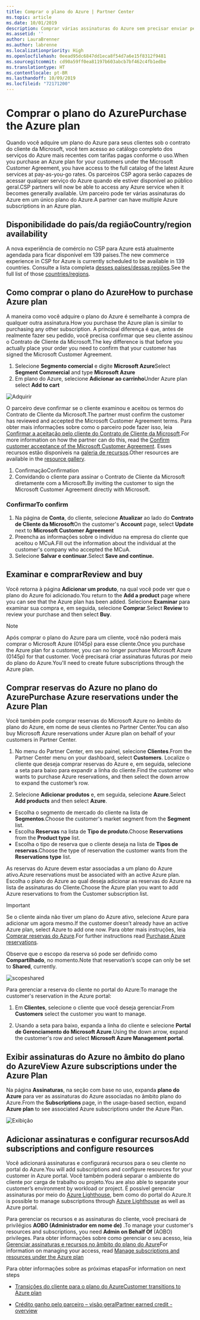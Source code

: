 ```yaml
---
title: Comprar o plano do Azure | Partner Center
ms.topic: article
ms.date: 10/01/2019
description: Comprar várias assinaturas do Azure sem precisar enviar pedidos separados para cada assinatura
ms.assetid: ''
author: LauraBrenner
ms.author: labrenne
ms.localizationpriority: High
ms.openlocfilehash: 0eead95dc6847dd1eca8f54d7a6e15f8312f9481
ms.sourcegitcommit: cd90a59ff0ea81197b603abcb7bf462c4fb1edbe
ms.translationtype: HT
ms.contentlocale: pt-BR
ms.lasthandoff: 10/09/2019
ms.locfileid: "72171200"
---
```

# <a name="purchase-the-azure-plan"></a><span data-ttu-id="55645-103">Comprar o plano do Azure</span><span class="sxs-lookup"><span data-stu-id="55645-103">Purchase the Azure plan</span></span>

<span data-ttu-id="55645-104">Quando você adquire um plano do Azure para seus clientes sob o contrato do cliente da Microsoft, você tem acesso ao catálogo completo dos serviços do Azure mais recentes com tarifas pagas conforme o uso.</span><span class="sxs-lookup"><span data-stu-id="55645-104">When you purchase an Azure plan for your customers under the Microsoft Customer Agreement, you have access to the full catalog of the latest Azure services at pay-as-you-go rates.</span></span> <span data-ttu-id="55645-105">Os parceiros CSP agora serão capazes de acessar qualquer serviço do Azure quando ele estiver disponível ao público geral.</span><span class="sxs-lookup"><span data-stu-id="55645-105">CSP partners will now be able to access any Azure service when it becomes generally available.</span></span> <span data-ttu-id="55645-106">Um parceiro pode ter várias assinaturas do Azure em um único plano do Azure.</span><span class="sxs-lookup"><span data-stu-id="55645-106">A partner can have multiple Azure subscriptions in an Azure plan.</span></span> 

## <a name="countryregion-availability"></a><span data-ttu-id="55645-107">Disponibilidade do país/da região</span><span class="sxs-lookup"><span data-stu-id="55645-107">Country/region availability</span></span>
<span data-ttu-id="55645-108">A nova experiência de comércio no CSP para Azure está atualmente agendada para ficar disponível em 139 países.</span><span class="sxs-lookup"><span data-stu-id="55645-108">The new commerce experience in CSP for Azure is currently scheduled to be available in 139 countries.</span></span> <span data-ttu-id="55645-109">Consulte a lista completa [desses países/dessas regiões](https://query.prod.cms.rt.microsoft.com/cms/api/am/binary/RE3QN0x).</span><span class="sxs-lookup"><span data-stu-id="55645-109">See the full list of those [countries/regions](https://query.prod.cms.rt.microsoft.com/cms/api/am/binary/RE3QN0x).</span></span> 

## <a name="how-to-purchase-azure-plan"></a><span data-ttu-id="55645-110">Como comprar o plano do Azure</span><span class="sxs-lookup"><span data-stu-id="55645-110">How to purchase Azure plan</span></span>

<span data-ttu-id="55645-111">A maneira como você adquire o plano do Azure é semelhante à compra de qualquer outra assinatura.</span><span class="sxs-lookup"><span data-stu-id="55645-111">How you purchase the Azure plan is similar to purchasing any other subscription.</span></span> <span data-ttu-id="55645-112">A principal diferença é que, antes de realmente fazer seu pedido, você precisa confirmar que seu cliente assinou o Contrato de Cliente da Microsoft.</span><span class="sxs-lookup"><span data-stu-id="55645-112">The key difference is that before you actually place your order you need to confirm that your customer has signed the Microsoft Customer Agreement.</span></span>

1. <span data-ttu-id="55645-113">Selecione **Segmento comercial** e digite **Microsoft Azure**</span><span class="sxs-lookup"><span data-stu-id="55645-113">Select **Segment Commercial** and type **Microsoft Azure**</span></span> 
2. <span data-ttu-id="55645-114">Em plano do Azure, selecione **Adicionar ao carrinho**</span><span class="sxs-lookup"><span data-stu-id="55645-114">Under Azure plan select **Add to cart**</span></span>

![Adquirir](images/azure/Azurepurchase1.png)

<span data-ttu-id="55645-116">O parceiro deve confirmar se o cliente examinou e aceitou os termos do Contrato de Cliente da Microsoft.</span><span class="sxs-lookup"><span data-stu-id="55645-116">The partner must confirm the customer has reviewed and accepted the Microsoft Customer Agreement terms.</span></span> <span data-ttu-id="55645-117">Para obter mais informações sobre como o parceiro pode fazer isso, leia [Confirmar a aceitação pelo cliente do Contrato de Cliente da Microsoft](https://docs.microsoft.com/en-us/partner-center/confirm-customer-agreement).</span><span class="sxs-lookup"><span data-stu-id="55645-117">For more information on how the partner can do this, read the [Confirm customer acceptance of the Microsoft Customer Agreement](https://docs.microsoft.com/en-us/partner-center/confirm-customer-agreement).</span></span> <span data-ttu-id="55645-118">Esses recursos estão disponíveis na [galeria de recursos](https://partner.microsoft.com/resources/collection/Microsoft-Customer-Agreement-in-the-CSP-program#/).</span><span class="sxs-lookup"><span data-stu-id="55645-118">Other resources are available in the [resource gallery](https://partner.microsoft.com/resources/collection/Microsoft-Customer-Agreement-in-the-CSP-program#/).</span></span>

1. <span data-ttu-id="55645-119">Confirmação</span><span class="sxs-lookup"><span data-stu-id="55645-119">Confirmation</span></span>
2. <span data-ttu-id="55645-120">Convidando o cliente para assinar o Contrato de Cliente da Microsoft diretamente com a Microsoft.</span><span class="sxs-lookup"><span data-stu-id="55645-120">By inviting the customer to sign the Microsoft Customer Agreement directly with Microsoft.</span></span> 

### <a name="to-confirm"></a><span data-ttu-id="55645-121">Confirmar</span><span class="sxs-lookup"><span data-stu-id="55645-121">To confirm</span></span> 

1. <span data-ttu-id="55645-122">Na página de **Conta**, do cliente, selecione **Atualizar** ao lado do **Contrato de Cliente da Microsoft**</span><span class="sxs-lookup"><span data-stu-id="55645-122">On the customer's **Account** page, select **Update** next to **Microsoft Customer Agreement**</span></span>  
2. <span data-ttu-id="55645-123">Preencha as informações sobre o indivíduo na empresa do cliente que aceitou o MCuA.</span><span class="sxs-lookup"><span data-stu-id="55645-123">Fill out the information about the individual at the customer's company who accepted the MCuA.</span></span>
3. <span data-ttu-id="55645-124">Selecione **Salvar e continuar**.</span><span class="sxs-lookup"><span data-stu-id="55645-124">Select **Save and continue.**</span></span>  

## <a name="review-and-buy"></a><span data-ttu-id="55645-125">Examinar e comprar</span><span class="sxs-lookup"><span data-stu-id="55645-125">Review and buy</span></span>

<span data-ttu-id="55645-126">Você retorna à página **Adicionar um produto**, na qual você pode ver que o plano do Azure foi adicionado.</span><span class="sxs-lookup"><span data-stu-id="55645-126">You return to the **Add a product** page where you can see that the Azure plan has been added.</span></span> <span data-ttu-id="55645-127">Selecione **Examinar** para examinar sua compra e, em seguida, selecione **Comprar**.</span><span class="sxs-lookup"><span data-stu-id="55645-127">Select **Review** to review your purchase and then select **Buy**.</span></span> 

>[!Note]
><span data-ttu-id="55645-128">Após comprar o plano do Azure para um cliente, você não poderá mais comprar o Microsoft Azure (0145p) para esse cliente.</span><span class="sxs-lookup"><span data-stu-id="55645-128">Once you purchase the Azure plan for a customer, you can no longer purchase Microsoft Azure (0145p) for that customer.</span></span> <span data-ttu-id="55645-129">Você precisará criar assinaturas futuras por meio do plano do Azure.</span><span class="sxs-lookup"><span data-stu-id="55645-129">You'll need to create future subscriptions through the Azure plan.</span></span>

## <a name="purchase-azure-reservations-under-the-azure-plan"></a><span data-ttu-id="55645-130">Comprar reservas do Azure no plano do Azure</span><span class="sxs-lookup"><span data-stu-id="55645-130">Purchase Azure reservations under the Azure Plan</span></span> 
  
<span data-ttu-id="55645-131">Você também pode comprar reservas do Microsoft Azure no âmbito do plano do Azure, em nome de seus clientes no Partner Center.</span><span class="sxs-lookup"><span data-stu-id="55645-131">You can also buy Microsoft Azure reservations under Azure plan on behalf of your customers in Partner Center.</span></span>

1. <span data-ttu-id="55645-132">No menu do Partner Center, em seu painel, selecione **Clientes**.</span><span class="sxs-lookup"><span data-stu-id="55645-132">From the Partner Center menu on your dashboard, select **Customers**.</span></span> <span data-ttu-id="55645-133">Localize o cliente que deseja comprar reservas do Azure e, em seguida, selecione a seta para baixo para expandir a linha do cliente.</span><span class="sxs-lookup"><span data-stu-id="55645-133">Find the customer who wants to purchase Azure reservations, and then select the down arrow to expand the customer’s row.</span></span> 

2. <span data-ttu-id="55645-134">Selecione **Adicionar produtos** e, em seguida, selecione **Azure**.</span><span class="sxs-lookup"><span data-stu-id="55645-134">Select **Add products** and then select **Azure**.</span></span> 
- <span data-ttu-id="55645-135">Escolha o segmento de mercado do cliente na lista de **Segmentos**.</span><span class="sxs-lookup"><span data-stu-id="55645-135">Choose the customer's market segment from the **Segment** list.</span></span> 
- <span data-ttu-id="55645-136">Escolha **Reservas** na lista de **Tipo de produto**.</span><span class="sxs-lookup"><span data-stu-id="55645-136">Choose **Reservations** from the **Product type** list.</span></span> 
- <span data-ttu-id="55645-137">Escolha o tipo de reserva que o cliente deseja na lista de **Tipos de reservas**.</span><span class="sxs-lookup"><span data-stu-id="55645-137">Choose the type of reservation the customer wants from the **Reservations type** list.</span></span> 

<span data-ttu-id="55645-138">As reservas do Azure devem estar associadas a um plano do Azure ativo.</span><span class="sxs-lookup"><span data-stu-id="55645-138">Azure reservations must be associated with an active Azure plan.</span></span> <span data-ttu-id="55645-139">Escolha o plano do Azure ao qual deseja adicionar as reservas do Azure na lista de assinaturas do Cliente.</span><span class="sxs-lookup"><span data-stu-id="55645-139">Choose the Azure plan you want to add Azure reservations to from the Customer subscription list.</span></span> 

>[!Important] 
><span data-ttu-id="55645-140">Se o cliente ainda não tiver um plano do Azure ativo, selecione Azure para adicionar um agora mesmo.</span><span class="sxs-lookup"><span data-stu-id="55645-140">If the customer doesn’t already have an active Azure plan, select Azure to add one now.</span></span> <span data-ttu-id="55645-141">Para obter mais instruções, leia [Comprar reservas do Azure](https://docs.microsoft.com/partner-center/azure-reservations-buying#purchase-azure-reservations).</span><span class="sxs-lookup"><span data-stu-id="55645-141">For further instructions read [Purchase Azure reservations](https://docs.microsoft.com/partner-center/azure-reservations-buying#purchase-azure-reservations).</span></span>

<span data-ttu-id="55645-142">Observe que o escopo da reserva só pode ser definido como **Compartilhado**, no momento.</span><span class="sxs-lookup"><span data-stu-id="55645-142">Note that reservation’s scope can only be set to **Shared**, currently.</span></span> 

![scopeshared](images/azure/scopeshared.png)

<span data-ttu-id="55645-144">Para gerenciar a reserva do cliente no portal do Azure:</span><span class="sxs-lookup"><span data-stu-id="55645-144">To manage the customer's reservation in the Azure portal:</span></span> 

1. <span data-ttu-id="55645-145">Em **Clientes**, selecione o cliente que você deseja gerenciar.</span><span class="sxs-lookup"><span data-stu-id="55645-145">From **Customers** select the customer you want to manage.</span></span> 

2. <span data-ttu-id="55645-146">Usando a seta para baixo, expanda a linha do cliente e selecione **Portal de Gerenciamento do Microsoft Azure**.</span><span class="sxs-lookup"><span data-stu-id="55645-146">Using the down arrow, expand the customer's row and select **Microsoft Azure Management portal**.</span></span>  
 
## <a name="view-azure-subscriptions-under-the-azure-plan"></a><span data-ttu-id="55645-147">Exibir assinaturas do Azure no âmbito do plano do Azure</span><span class="sxs-lookup"><span data-stu-id="55645-147">View Azure subscriptions under the Azure Plan</span></span> 

<span data-ttu-id="55645-148">Na página **Assinaturas**, na seção com base no uso, expanda **plano do Azure** para ver as assinaturas do Azure associadas no âmbito plano do Azure.</span><span class="sxs-lookup"><span data-stu-id="55645-148">From the **Subscriptions** page, in the usage-based section, expand **Azure plan** to see associated Azure subscriptions under the Azure Plan.</span></span>

![Exibição](images/azure/viewlist.png)


## <a name="add-subscriptions-and-configure-resources"></a><span data-ttu-id="55645-150">Adicionar assinaturas e configurar recursos</span><span class="sxs-lookup"><span data-stu-id="55645-150">Add subscriptions and configure resources</span></span>

<span data-ttu-id="55645-151">Você adicionará assinaturas e configurará recursos para o seu cliente no portal do Azure.</span><span class="sxs-lookup"><span data-stu-id="55645-151">You will add subscriptions and configure resources for your customer in Azure portal.</span></span> <span data-ttu-id="55645-152">Você também poderá separar o ambiente do cliente por carga de trabalho ou projeto.</span><span class="sxs-lookup"><span data-stu-id="55645-152">You are also able to separate your customer’s environment by workload or project.</span></span> <span data-ttu-id="55645-153">É possível gerenciar assinaturas por meio do [Azure Lighthouse](https://azure.microsoft.com/services/azure-lighthouse/), bem como do portal do Azure.</span><span class="sxs-lookup"><span data-stu-id="55645-153">It is possible to manage subscriptions through [Azure Lighthouse](https://azure.microsoft.com/services/azure-lighthouse/) as well as Azure portal.</span></span> 

<span data-ttu-id="55645-154">Para gerenciar os recursos e as assinaturas do cliente, você precisará de privilégios **AOBO (Administrador em nome de)** .</span><span class="sxs-lookup"><span data-stu-id="55645-154">To manage your customer's resources and subscriptions, you need **Admin on Behalf Of** (AOBO) privileges.</span></span> <span data-ttu-id="55645-155">Para obter informações sobre como gerenciar o seu acesso, leia [Gerenciar assinaturas e recursos no âmbito do plano do Azure](azure-plan-manage.md)</span><span class="sxs-lookup"><span data-stu-id="55645-155">For information on managing your access, read [Manage subscriptions and resources under the Azure plan](azure-plan-manage.md)</span></span>

<span data-ttu-id="55645-156">Para obter informações sobre as próximas etapas</span><span class="sxs-lookup"><span data-stu-id="55645-156">For information on next steps</span></span>

- [<span data-ttu-id="55645-157">Transições do cliente para o plano do Azure</span><span class="sxs-lookup"><span data-stu-id="55645-157">Customer transitions to Azure plan</span></span>](azure-plan-transition.md)

- [<span data-ttu-id="55645-158">Crédito ganho pelo parceiro – visão geral</span><span class="sxs-lookup"><span data-stu-id="55645-158">Partner earned credit - overview</span></span>](partner-earned-credit.md)







            




    

  













    



    